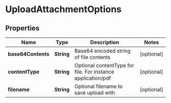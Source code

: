 
# UploadAttachmentOptions

## Properties
Name | Type | Description | Notes
------------ | ------------- | ------------- | -------------
**base64Contents** | **String** | Base64 encoded string of file contents |  [optional]
**contentType** | **String** | Optional contentType for file. For instance application/pdf |  [optional]
**filename** | **String** | Optional filename to save upload with |  [optional]



